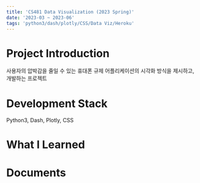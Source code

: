 ```yaml
---
title: 'CS481 Data Visualization (2023 Spring)'
date: '2023-03 ~ 2023-06'
tags: 'python3/dash/plotly/CSS/Data Viz/Heroku'
---
```

# Project Introduction
사용자의 압박감을 줄일 수 있는 휴대폰 규제 어플리케이션의 시각화 방식을 제시하고, 개발하는 프로젝트

# Development Stack
Python3, Dash, Plotly, CSS
# What I Learned

# Documents